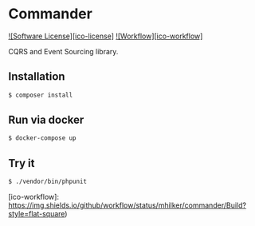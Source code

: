 # Commander

[![Software License][ico-license]](LICENSE.md)
[![Workflow][ico-workflow]](https://github.com/mhilker/commander/actions)

CQRS and Event Sourcing library.

## Installation

```bash
$ composer install
```

## Run via docker

```bash
$ docker-compose up
```

## Try it

```bash
$ ./vendor/bin/phpunit
```

[ico-workflow]: https://img.shields.io/github/workflow/status/mhilker/commander/Build?style=flat-square)
